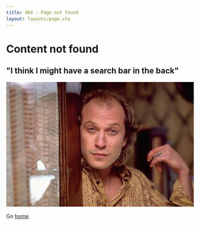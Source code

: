 ```yaml
---
title: 404 - Page not found
layout: layouts/page.vto
---
```


# Content not found

## "I think I might have a search bar in the back"

!['Buffalo Bill answers the door'](./img/bill.jpg)

Go [home](/).
